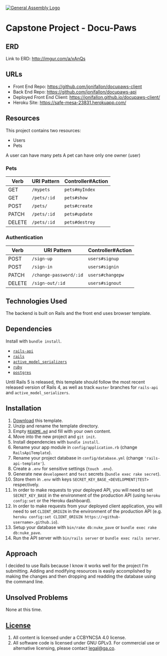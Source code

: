 [![General Assembly Logo](https://camo.githubusercontent.com/1a91b05b8f4d44b5bbfb83abac2b0996d8e26c92/687474703a2f2f692e696d6775722e636f6d2f6b6538555354712e706e67)](https://generalassemb.ly/education/web-development-immersive)


# Capstone Project - Docu-Paws

## ERD

Link to ERD: http://imgur.com/a/xAnQs

## URLs

-   Front End Repo: https://github.com/jonifallon/docupaws-client
-   Back End Repo: https://github.com/jonifallon/docupaws-api
-   Deployed Front End Client: https://jonifallon.github.io/docupaws-client/
-   Heroku Site: https://safe-mesa-23831.herokuapp.com/

## Resources

This project contains two resources:
-   Users
-   Pets

A user can have many pets
A pet can have only one owner (user)

### Pets

| Verb    | URI Pattern      | Controller#Action     |
|---------|------------------|-----------------------|
| GET     | `/mypets`   | `pets#myIndex`     |
| GET     | `/pets/:id` | `pets#show`      |
| POST    | `/pets/`    | `pets#create`    |
| PATCH   | `/pets/:id` | `pets#update`    |
| DELETE  | `/pets/:id` | `pets#destroy`   |


### Authentication

| Verb   | URI Pattern            | Controller#Action |
|--------|------------------------|-------------------|
| POST   | `/sign-up`             | `users#signup`    |
| POST   | `/sign-in`             | `users#signin`    |
| PATCH  | `/change-password/:id` | `users#changepw`  |
| DELETE | `/sign-out/:id`        | `users#signout`   |

## Technologies Used
The backend is built on Rails and the front end uses browser template.

## Dependencies

Install with `bundle install`.

-   [`rails-api`](https://github.com/rails-api/rails-api)
-   [`rails`](https://github.com/rails/rails)
-   [`active_model_serializers`](https://github.com/rails-api/active_model_serializers)
-   [`ruby`](https://www.ruby-lang.org/en/)
-   [`postgres`](http://www.postgresql.org)

Until Rails 5 is released, this template should follow the most recent released
version of Rails 4, as well as track `master` branches for `rails-api` and
`active_model_serializers`.

## Installation

1.  [Download](../../archive/master.zip) this template.
1.  Unzip and rename the template directory.
1.  Empty [`README.md`](README.md) and fill with your own content.
1.  Move into the new project and `git init`.
1.  Install dependencies with `bundle install`.
1.  Rename your app module in `config/application.rb` (change
    `RailsApiTemplate`).
1.  Rename your project database in `config/database.yml` (change
    `'rails-api-template'`).
1.  Create a `.env` for sensitive settings (`touch .env`).
1.  Generate new `development` and `test` secrets (`bundle exec rake secret`).
1.  Store them in `.env` with keys `SECRET_KEY_BASE_<DEVELOPMENT|TEST>`
    respectively.
1.  In order to make requests to your deployed API, you will need to set
    `SECRET_KEY_BASE` in the environment of the production API (using `heroku
    config:set` or the Heroku dashboard).
1.  In order to make requests from your deployed client application, you will
    need to set `CLIENT_ORIGIN` in the environment of the production API (e.g.
    `heroku config:set CLIENT_ORIGIN https://<github-username>.github.io`).
1.  Setup your database with `bin/rake db:nuke_pave` or `bundle exec rake
    db:nuke_pave`.
1.  Run the API server with `bin/rails server` or `bundle exec rails server`.

## Approach

I decided to use Rails because I know it works well for the project I'm submitting.  Adding and modifying resources is easily accomplished by making the changes and then dropping and readding the database using the command line.


## Unsolved Problems

None at this time.

## [License](LICENSE)

1.  All content is licensed under a CCBYNCSA 4.0 license.
1.  All software code is licensed under GNU GPLv3. For commercial use or
    alternative licensing, please contact legal@ga.co.

